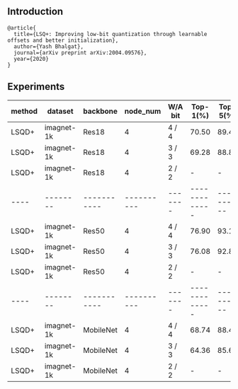 ## Introduction
```
@article{
  title={LSQ+: Improving low-bit quantization through learnable offsets and better initialization},
  author={Yash Bhalgat},
  journal={arXiv preprint arXiv:2004.09576},
  year={2020}
}
```

## Experiments

| method | dataset | backbone | node_num |W/A bit| Top-1(%)  | Top-5(%) | BS | CFG|
|--------|---------|----------|----------|-------|-----------|----------|----|----|
| LSQD+  |imagnet-1k | Res18   | 4   |  4 / 4|  70.50   |89.49    |128  |[cfg](./res18/config1_res18_lsqdplus_m4_128_4w4f.py)  |
| LSQD+  |imagnet-1k |Res18   | 4    |  3 / 3|   69.28   |88.83    |128 |[cfg](./res18/config2_res18_lsqdplus_m4_128_3w3f.py))  |
| LSQD+  |imagnet-1k |Res18   | 4    |  2 / 2|    -    |  -   |128  |-  |  
|----|--------|-----------|----------|-------|-------------|----------|---|------------|
| LSQD+  |imagnet-1k |Res50   | 4    |  4 / 4|   76.90   |93.16   |32   | [cfg](./res50/config1_res50_lsqdplus_m4_32_4w4f.py) |
| LSQD+  |imagnet-1k |Res50   | 4    |  3 / 3|   76.08   |92.85      |32  | [cfg](./res50/config2_res50_lsqdplus_m4_32_3w3f.py)  |
| LSQD+  |imagnet-1k |Res50   | 4    |  2 / 2|    -  |   -  |32  |-  | 
|----|--------|-----------|----------|-------|-------------|----------|---|------------|
| LSQD+  |imagnet-1k |MobileNet   | 4     |  4 / 4| 68.74   |88.48  |32  | [cfg](./mobilenetv2/config1_mobilenetv2_lsqdplus_m4_32_4w4f.py) |
| LSQD+  |imagnet-1k |MobileNet   | 4    |  3 / 3|   64.36   |85.65    |32  |[cfg](./mobilenetv2/config2_mobilenetv2_lsqdplus_m4_32_3w3f.py)  |
| LSQD+  |imagnet-1k |MobileNet   | 4    |  2 / 2|  -  |   -  |32  |- | 









